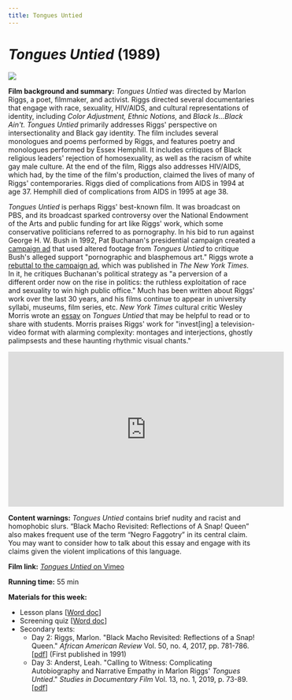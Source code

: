 ```yaml
---
title: Tongues Untied
---
```

# *Tongues Untied* (1989)

<a href="https://images.static-bluray.com/movies/covers/256207_front.jpg?t=1573671560">
<img src="https://images.static-bluray.com/movies/covers/256207_front.jpg?t=1573671560" class="poster">
</a>

**Film background and summary:** *Tongues Untied* was directed by Marlon Riggs, a poet, filmmaker, and activist. Riggs directed several documentaries that engage with race, sexuality, HIV/AIDS, and cultural representations of identity, including *Color Adjustment,* *Ethnic Notions,* and *Black Is...Black Ain't.* *Tongues Untied* primarily addresses Riggs' perspective on intersectionality and Black gay identity. The film includes several monologues and poems performed by Riggs, and features poetry and monologues performed by Essex Hemphill. It includes critiques of Black religious leaders' rejection of homosexuality, as well as the racism of white gay male culture. At the end of the film, Riggs also addresses HIV/AIDS, which had, by the time of the film's production, claimed the lives of many of Riggs' contemporaries. Riggs died of complications from AIDS in 1994 at age 37. Hemphill died of complications from AIDS in 1995 at age 38.

*Tongues Untied* is perhaps Riggs' best-known film. It was broadcast on PBS, and its broadcast sparked controversy over the National Endowment of the Arts and public funding for art like Riggs' work, which some conservative politicians referred to as pornography. In his bid to run against George H. W. Bush in 1992, Pat Buchanan's presidential campaign created a [campaign ad](https://www.c-span.org/video/?c4679699/user-clip-pat-buchanan-ad-featuring-tongues-untied) that used altered footage from *Tongues Untied* to critique Bush's alleged support "pornographic and blasphemous art." Riggs wrote a [rebuttal to the campaign ad](https://www.nytimes.com/1992/03/06/opinion/meet-the-new-willie-horton.html), which was published in *The New York Times.* In it, he critiques Buchanan's political strategy as "a perversion of a different order now on the rise in politics: the ruthless exploitation of race and sexuality to win high public office." Much has been written about Riggs' work over the last 30 years, and his films continue to appear in university syllabi, museums, film series, etc. *New York Times* cultural critic Wesley Morris wrote an [essay](https://www.nytimes.com/2019/02/06/arts/blackness-gayness-representation-marlon-riggs-unpacks-it-all-in-his-films.html) on *Tongues Untied* that may be helpful to read or to share with students. Morris praises Riggs' work for "invest[ing] a television-video format with alarming complexity: montages and interjections, ghostly palimpsests and these haunting rhythmic visual chants."

<div class="video-container">
<iframe width="560" height="315" src="https://www.youtube.com/embed/S2T0UdNaWlo" frameborder="0" allow="accelerometer; autoplay; clipboard-write; encrypted-media; gyroscope; picture-in-picture" allowfullscreen></iframe>
</div>

**Content warnings:** *Tongues Untied* contains brief nudity and racist and homophobic slurs. “Black Macho Revisited: Reflections of A Snap! Queen” also makes frequent use of the term “Negro Faggotry” in its central claim. You may want to consider how to talk about this essay and engage with its claims given the violent implications of this language.

**Film link:** [*Tongues Untied* on Vimeo](https://vimeo.com/ondemand/tonguesuntied)

**Running time:** 55 min

**Materials for this week:**
* Lesson plans [<a href="/modules/unit 3: documentary/Tongues Untied LP.docx" download>Word doc</a>]
* Screening quiz [<a href="/modules/unit 3: documentary/Tongues Untied Quiz.docx" download>Word doc</a>]
* Secondary texts:
    * Day 2: Riggs, Marlon. "Black Macho Revisited: Reflections of a Snap! Queen." *African American Review* Vol. 50, no. 4, 2017, pp. 781-786. [<a href="/modules/unit 3: documentary/Black Macho Revisited.pdf" download>pdf</a>] (First published in 1991)
    * Day 3: Anderst, Leah. "Calling to Witness: Complicating Autobiography and Narrative Empathy in Marlon Riggs' *Tongues Untied*." *Studies in Documentary Film* Vol. 13, no. 1, 2019, p. 73-89. [<a href="/modules/unit 3: documentary/Calling to Witness.pdf" download>pdf</a>]
